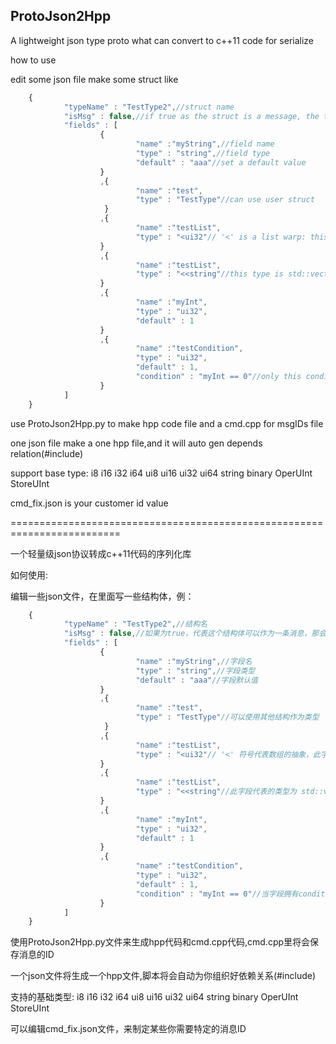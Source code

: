 ## ProtoJson2Hpp
  A lightweight json type proto what can convert to c++11 code for serialize

  how to use

  edit some json file make some struct like
```javascript
    {
            "typeName" : "TestType2",//struct name
            "isMsg" : false,//if true as the struct is a message, the type TestType2 will gen a TestType2ID (typeName + ID)
            "fields" : [
                    {
                            "name" :"myString",//field name
                            "type" : "string",//field type
                            "default" : "aaa"//set a default value
                    }
                    ,{
                            "name" :"test",
                            "type" : "TestType"//can use user struct
                     }
                    ,{
                            "name" :"testList",
                            "type" : "<ui32"// '<' is a list warp: this type is std::vector<ui32>,
                    }
                    ,{
                            "name" :"testList",
                            "type" : "<<string"//this type is std::vector<std::vector<string> >
                    }
                    ,{
                            "name" :"myInt",
                            "type" : "ui32",
							"default" : 1
                    }
                    ,{
                            "name" :"testCondition",
                            "type" : "ui32",
                            "default" : 1,
                            "condition" : "myInt == 0"//only this condition is true then serialize the field
                    }
            ]
    }

```
  use ProtoJson2Hpp.py to make hpp code file and a cmd.cpp for msgIDs file
  
  one json file make a one hpp file,and it will auto gen depends relation(#include)
  
  support base type: i8 i16 i32 i64 ui8 ui16 ui32 ui64 string binary OperUInt StoreUInt

  cmd_fix.json is your customer id value
  


=========================================================================

  一个轻量级json协议转成c++11代码的序列化库
  
  如何使用:
  
  编辑一些json文件，在里面写一些结构体，例：

```javascript
    {
            "typeName" : "TestType2",//结构名
            "isMsg" : false,//如果为true，代表这个结构体可以作为一条消息，那会为你生成一个关于这个结构的消息ID:TestType2ID(结构名 + ID)
            "fields" : [
                    {
                            "name" :"myString",//字段名
                            "type" : "string",//字段类型
                            "default" : "aaa"//字段默认值
                    }
                    ,{
                            "name" :"test",
                            "type" : "TestType"//可以使用其他结构作为类型
                     }
                    ,{
                            "name" :"testList",
                            "type" : "<ui32"// '<' 符号代表数组的抽象，此字段代表的类型为 std::vector<ui32>,
                    }
                    ,{
                            "name" :"testList",
                            "type" : "<<string"//此字段代表的类型为 std::vector<std::vector<std::string> >
                    }
                    ,{
                            "name" :"myInt",
                            "type" : "ui32",
							"default" : 1
                    }
                    ,{
                            "name" :"testCondition",
                            "type" : "ui32",
                            "default" : 1,
                            "condition" : "myInt == 0"//当字段拥有condition时，仅当其中条件为真时才会序列化此字段
                    }
            ]
    }

```

  使用ProtoJson2Hpp.py文件来生成hpp代码和cmd.cpp代码,cmd.cpp里将会保存消息的ID
  
  一个json文件将生成一个hpp文件,脚本将会自动为你组织好依赖关系(#include)
  
  支持的基础类型: i8 i16 i32 i64 ui8 ui16 ui32 ui64 string binary OperUInt StoreUInt

  可以编辑cmd_fix.json文件，来制定某些你需要特定的消息ID

